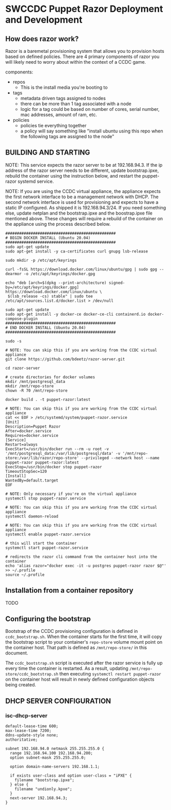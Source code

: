 # SWCCDC Puppet Razor Deployment and Development
## How does razor work?
Razor is a baremetal provisioning system that allows you to provision hosts based on defined policies. There are 4 primary components of razor you will likely need to worry about within the context of a CCDC game.

components:
* repos
  * This is the install media you're booting to
* tags
  * metadata driven tags assigned to nodes
  * there can be more than 1 tag associated with a node
  * logic for a tag could be based on number of cores, serial number, mac addresses, amount of ram, etc.
* policies
  * policies tie everything together
  * a policy will say something like "install ubuntu using this repo when the following tags are assigned to the node"

## BUILDING AND STARTING
NOTE: This service expects the razor server to be at 192.168.94.3.
      If the ip address of the razor server needs to be different, update bootstrap.ipxe,
      rebuild the container using the instruction below, and restart the puppet-razor
      systemd service.

NOTE: If you are using the CCDC virtual appliance, the appliance expects the first network interface to be a management network with DHCP. The second network interface is used for provisioning and expects to have a static IP configured. As shipped it is 192.168.94.3/24. If you need something else, update netplan and the bootstrap.ipxe and the boostrap.ipxe file mentioned above. These changes will require a rebuild of the container on the appliance using the process described below.

```
################################################
# BEGIN DOCKER INSTALL (Ubuntu 20.04)
################################################
sudo apt-get update
sudo apt-get install -y ca-certificates curl gnupg lsb-release

sudo mkdir -p /etc/apt/keyrings

curl -fsSL https://download.docker.com/linux/ubuntu/gpg | sudo gpg --dearmor -o /etc/apt/keyrings/docker.gpg

echo "deb [arch=$(dpkg --print-architecture) signed-by=/etc/apt/keyrings/docker.gpg] https://download.docker.com/linux/ubuntu \
 $(lsb_release -cs) stable" | sudo tee /etc/apt/sources.list.d/docker.list > /dev/null

sudo apt-get update
sudo apt-get install -y docker-ce docker-ce-cli containerd.io docker-compose-plugin
################################################
# END DOCKER INSTALL (Ubuntu 20.04)
################################################

sudo -s

# NOTE: You can skip this if you are working from the CCDC virtual appliance
git clone https://github.com/bdeetz/razor-server.git

cd razor-server

# create directories for docker volumes
mkdir /mnt/postgresql_data
mkdir /mnt/repo-store
chown -R 70 /mnt/repo-store

docker build . -t puppet-razor:latest

# NOTE: You can skip this if you are working from the CCDC virtual appliance
cat << EOF > /etc/systemd/system/puppet-razor.service
[Unit]
Description=Puppet Razor
After=docker.service
Requires=docker.service
[Service]
Restart=always
ExecStart=/usr/bin/docker run --rm -u root -v '/mnt/postgresql_data:/var/lib/postgresql/data' -v '/mnt/repo-store:/var/lib/razor/repo-store' --privileged --network host --name puppet-razor puppet-razor:latest
ExecStop=/usr/bin/docker stop puppet-razor
TimeoutStopSec=120
[Install]
WantedBy=default.target
EOF

# NOTE: Only necessary if you're on the virtual appliance
systemctl stop puppet-razor.service

# NOTE: You can skip this if you are working from the CCDC virtual appliance
systemctl daemon-reload

# NOTE: You can skip this if you are working from the CCDC virtual appliance
systemctl enable puppet-razor.service

# this will start the container
systemctl start puppet-razor.service

# redirects the razor cli command from the container host into the container
echo 'alias razor="docker exec -it -u postgres puppet-razor razor $@"' >> ~/.profile
source ~/.profile
```

## Installation from a container repository
TODO

## Configuring the bootstrap
Bootstrap of the CCDC provisioning configuration is defined in `ccdc_bootstrap.sh`. When the container starts for the first time, it will copy the bootstrap script to your container's `repo-store` volume mount point on the container host. That path is defined as `/mnt/repo-store/` in this document.

The `ccdc_bootstrap.sh` script is executed after the razor service is fully up every time the container is restarted. As a result, updating `/mnt/repo-store/ccdc_bootstrap.sh` then executing `systemctl restart puppet-razor` on the container host will result in newly defined configuration objects being created.

## DHCP SERVER CONFIGURATION
### isc-dhcp-server
```
default-lease-time 600;
max-lease-time 7200;
ddns-update-style none;
authoritative;

subnet 192.168.94.0 netmask 255.255.255.0 {
  range 192.168.94.100 192.168.94.200;
  option subnet-mask 255.255.255.0;

  option domain-name-servers 192.168.1.1;

  if exists user-class and option user-class = "iPXE" {
    filename "bootstrap.ipxe";
  } else {
    filename "undionly.kpxe";
  }
  next-server 192.168.94.3;
}
```
